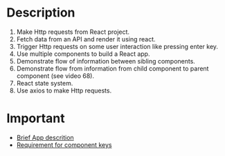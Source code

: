 # Description
1. Make Http requests from React project.
2. Fetch data from an API and render it using react.
3. Trigger Http requests on some user interaction like pressing enter key.
4. Use multiple components to build a React app.
5. Demonstrate flow of information between sibling components.
6. Demonstrate flow from information from child component to parent component (see video 68).
7. React state system.
8. Use axios to make Http requests.

# Important
- [Brief App descrition](https://www.udemy.com/course/react-redux/learn/lecture/34694142#content)
- [Requirement for component keys](https://www.udemy.com/course/react-redux/learn/lecture/34694280#content)